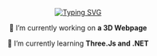 <div align="center">
 
[![Typing SVG](https://readme-typing-svg.herokuapp.com?font=Micro+5&size=90&pause=1000&color=3B60E4&center=true&vCenter=true&width=500&height=100&lines=I'M+JON+GONCALVES)](https://git.io/typing-svg)

</div>

<div align="center">
 
 🔭 I’m currently working on **a 3D Webpage**
 
 🌱 I’m currently learning **Three.Js and .NET**

 </div>

<!--
**zjonkg/zjonkg** is a ✨ _special_ ✨ repository because its `README.md` (this file) appears on your GitHub profile.

Here are some ideas to get you started:

- 🔭 I’m currently working on ...
- 🌱 I’m currently learning ...
- 👯 I’m looking to collaborate on ...
- 🤔 I’m looking for help with ...
- 💬 Ask me about ...
- 📫 How to reach me: ...
- 😄 Pronouns: ...
- ⚡ Fun fact: ...
-->
